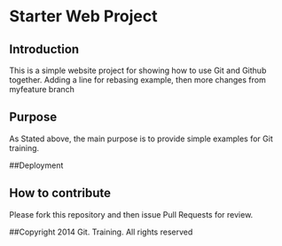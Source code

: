 # Starter Web Project

## Introduction
This is a simple website project for showing how to use Git and Github together. Adding a line for rebasing example, then more changes from myfeature branch

## Purpose
As Stated above, the main purpose is to provide simple examples for Git training.

##Deployment

## How to contribute
Please fork this repository and then issue Pull Requests for review.

##Copyright
2014 Git. Training. All rights reserved